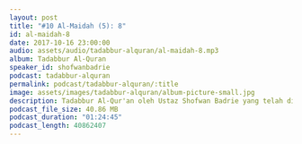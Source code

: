 ```yaml
---
layout: post
title: "#10 Al-Maidah (5): 8"
id: al-maidah-8
date: 2017-10-16 23:00:00
audio: assets/audio/tadabbur-alquran/al-maidah-8.mp3
album: Tadabbur Al-Quran
speaker_id: shofwanbadrie
podcast: tadabbur-alquran
permalink: podcast/tadabbur-alquran/:title
image: assets/images/tadabbur-alquran/album-picture-small.jpg
description: Tadabbur Al-Qur'an oleh Ustaz Shofwan Badrie yang telah diadakan di The Glasshouse, Subang Jaya pada 16 Oktober 2017.
podcast_file_size: 40.86 MB
podcast_duration: "01:24:45"
podcast_length: 40862407
---
```

